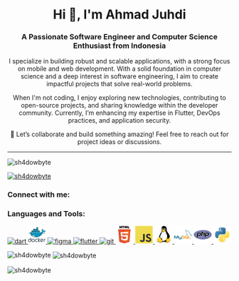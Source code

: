 <h1 align="center">Hi 👋, I'm Ahmad Juhdi</h1>
<h3 align="center">A Passionate Software Engineer and Computer Science Enthusiast from Indonesia</h3>

<p align="center">
  I specialize in building robust and scalable applications, with a strong focus on mobile and web development. With a solid foundation in computer science and a deep interest in software engineering, I aim to create impactful projects that solve real-world problems.
</p>

<p align="center">
  When I'm not coding, I enjoy exploring new technologies, contributing to open-source projects, and sharing knowledge within the developer community. Currently, I’m enhancing my expertise in Flutter, DevOps practices, and application security.
</p>

<p align="center">
  🚀 Let’s collaborate and build something amazing! Feel free to reach out for project ideas or discussions.
</p>

---

<p align="left"> <img src="https://komarev.com/ghpvc/?username=sh4dowbyte&label=Profile%20views&color=0e75b6&style=flat" alt="sh4dowbyte" /> </p>

<p align="left"> <a href="https://github.com/ryo-ma/github-profile-trophy"><img src="https://github-profile-trophy.vercel.app/?username=sh4dowbyte" alt="sh4dowbyte" /></a> </p>

<h3 align="left">Connect with me:</h3>
<p align="left">
</p>

<h3 align="left">Languages and Tools:</h3>
<p align="left"> <a href="https://dart.dev" target="_blank" rel="noreferrer"> <img src="https://www.vectorlogo.zone/logos/dartlang/dartlang-icon.svg" alt="dart" width="40" height="40"/> </a> <a href="https://www.docker.com/" target="_blank" rel="noreferrer"> <img src="https://raw.githubusercontent.com/devicons/devicon/master/icons/docker/docker-original-wordmark.svg" alt="docker" width="40" height="40"/> </a> <a href="https://www.figma.com/" target="_blank" rel="noreferrer"> <img src="https://www.vectorlogo.zone/logos/figma/figma-icon.svg" alt="figma" width="40" height="40"/> </a> <a href="https://flutter.dev" target="_blank" rel="noreferrer"> <img src="https://www.vectorlogo.zone/logos/flutterio/flutterio-icon.svg" alt="flutter" width="40" height="40"/> </a> <a href="https://git-scm.com/" target="_blank" rel="noreferrer"> <img src="https://www.vectorlogo.zone/logos/git-scm/git-scm-icon.svg" alt="git" width="40" height="40"/> </a> <a href="https://www.w3.org/html/" target="_blank" rel="noreferrer"> <img src="https://raw.githubusercontent.com/devicons/devicon/master/icons/html5/html5-original-wordmark.svg" alt="html5" width="40" height="40"/> </a> <a href="https://developer.mozilla.org/en-US/docs/Web/JavaScript" target="_blank" rel="noreferrer"> <img src="https://raw.githubusercontent.com/devicons/devicon/master/icons/javascript/javascript-original.svg" alt="javascript" width="40" height="40"/> </a> <a href="https://www.linux.org/" target="_blank" rel="noreferrer"> <img src="https://raw.githubusercontent.com/devicons/devicon/master/icons/linux/linux-original.svg" alt="linux" width="40" height="40"/> </a> <a href="https://www.mysql.com/" target="_blank" rel="noreferrer"> <img src="https://raw.githubusercontent.com/devicons/devicon/master/icons/mysql/mysql-original-wordmark.svg" alt="mysql" width="40" height="40"/> </a> <a href="https://www.php.net" target="_blank" rel="noreferrer"> <img src="https://raw.githubusercontent.com/devicons/devicon/master/icons/php/php-original.svg" alt="php" width="40" height="40"/> </a> <a href="https://www.python.org" target="_blank" rel="noreferrer"> <img src="https://raw.githubusercontent.com/devicons/devicon/master/icons/python/python-original.svg" alt="python" width="40" height="40"/> </a> </p>

<p><img align="left" src="https://github-readme-stats.vercel.app/api/top-langs?username=sh4dowbyte&show_icons=true&locale=en&layout=compact" alt="sh4dowbyte" /></p>

<p>&nbsp;<img align="center" src="https://github-readme-stats.vercel.app/api?username=sh4dowbyte&show_icons=true&locale=en" alt="sh4dowbyte" /></p>

<p><img align="center" src="https://github-readme-streak-stats.herokuapp.com/?user=sh4dowbyte&" alt="sh4dowbyte" /></p>
